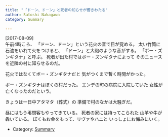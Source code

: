 ```yaml
---
title: "「ドーン、ドーン」と死者の知らせが響きわたる"
author: Satoshi Nakagawa
category: Summary

---
```


[2017-08-09]  
 午前4時ころ、
「ドーン、ドーン」という花火の音で目が覚める。
太い竹筒に石油をいれて火をつけると、
「ドーン」と大砲のような音がする。
「ボー・ズンギタナ」と呼ぶ。
死者が出た村ではボー・ズンギタナによって
そのニュースを近隣の村に知らせるのだ。

 花火ではなくてボー・ズンギタナだと
気がつくまで暫く時間がかった。

 ボー・ズンギタナはぼくの村だった。
エンデの町の病院に入院していた
女性が亡くなったのだという。

<!--more-->

 きょうは一日中アタマタ（葬式）の
準備で村のなかは大騒ぎだ。

 昼にはもう弔問客もやってきている。
死者の家には持ってこられた
山羊や牛が犇いている。
ぼくもお金をもって、リヴァやハニと
いっしょにお悔みにいく。

- Category: [Summary](categories.html#Summary)

